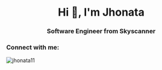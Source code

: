 <h1 align="center">Hi 👋, I'm Jhonata</h1>
<h3 align="center">Software Engineer from Skyscanner</h3>

<h3 align="left">Connect with me:</h3>
<p align="left">
</p>

<p><img align="center" src="https://github-readme-stats.vercel.app/api/top-langs?username=jhonata11&show_icons=true&locale=en&layout=compact" alt="jhonata11" /></p>

